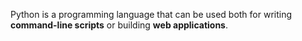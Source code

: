 

<p>Python is a programming language that can be used both for writing <strong>command-line scripts</strong> or building <strong>web applications</strong>.</p>
